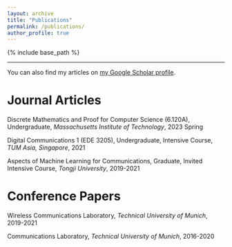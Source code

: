 ```yaml
---
layout: archive
title: "Publications"
permalink: /publications/
author_profile: true
---
```


{% include base_path %}

***

You can also find my articles on [my Google Scholar profile](https://scholar.google.com/citations?user=_XjFazAAAAAJ&hl=en).

Journal Articles
======
Discrete Mathematics and Proof for Computer Science (6.120A), Undergraduate, *Massachusetts Institute of Technology*, 2023 Spring

Digital Communications 1 (EDE 3205), Undergraduate, Intensive Course, *TUM Asia, Singapore*, 2021 

Aspects of Machine Learning for Communications, Graduate, Invited Intensive Course, *Tongji University*, 2019-2021 

Conference Papers
======
Wireless Communications Laboratory, *Technical University of Munich*, 2019-2021 

Communications Laboratory, *Technical University of Munich*, 2016-2020 
